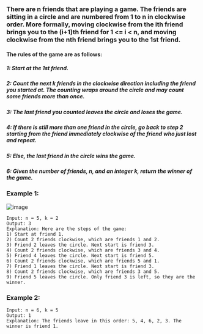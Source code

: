 ### There are n friends that are playing a game. The friends are sitting in a circle and are numbered from 1 to n in clockwise order. More formally, moving clockwise from the ith friend brings you to the (i+1)th friend for 1 <= i < n, and moving clockwise from the nth friend brings you to the 1st friend.
#### The rules of the game are as follows:
##### 1: Start at the 1st friend.
##### 2: Count the next k friends in the clockwise direction including the friend you started at. The counting wraps around the circle and may count some friends more than once.
##### 3: The last friend you counted leaves the circle and loses the game.
##### 4: If there is still more than one friend in the circle, go back to step 2 starting from the friend immediately clockwise of the friend who just lost and repeat.
##### 5: Else, the last friend in the circle wins the game.
##### 6: Given the number of friends, n, and an integer k, return the winner of the game.

### Example 1:
![image](https://user-images.githubusercontent.com/88236255/232019121-0238ffcf-c7b2-4620-b930-1e714d6837ed.png)
```
Input: n = 5, k = 2
Output: 3
Explanation: Here are the steps of the game:
1) Start at friend 1.
2) Count 2 friends clockwise, which are friends 1 and 2.
3) Friend 2 leaves the circle. Next start is friend 3.
4) Count 2 friends clockwise, which are friends 3 and 4.
5) Friend 4 leaves the circle. Next start is friend 5.
6) Count 2 friends clockwise, which are friends 5 and 1.
7) Friend 1 leaves the circle. Next start is friend 3.
8) Count 2 friends clockwise, which are friends 3 and 5.
9) Friend 5 leaves the circle. Only friend 3 is left, so they are the winner.
```
### Example 2:
```
Input: n = 6, k = 5
Output: 1
Explanation: The friends leave in this order: 5, 4, 6, 2, 3. The winner is friend 1.
```
